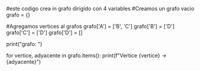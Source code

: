 #este codigo crea in grafo dirigido con 4 variables 
#Creamos un grafo vacio
grafo = {}

#Agregamos vertices al grafos 
grafo['A'] = ['B', 'C']
grafo['B'] = ['D']
grafo['C'] = ['D']
grafo['D'] = []

print("grafo: ")

for vertice, adyacente in grafo.items():
    print(f"Vertice {vertice} -> {adyacente}")